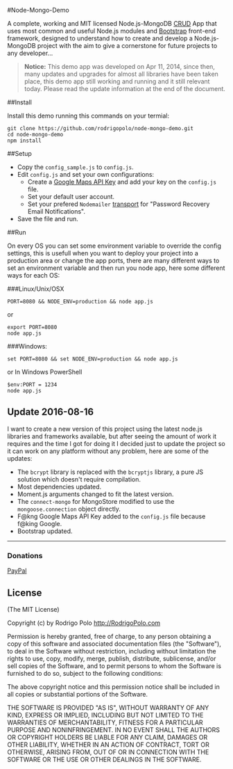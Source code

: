 #Node-Mongo-Demo

A complete, working and MIT licensed Node.js-MongoDB [CRUD](http://en.wikipedia.org/wiki/Create,_read,_update_and_delete) App that uses most common and useful Node.js modules and [Bootstrap](http://getbootstrap.com/) front-end framework, designed to understand how to create and develop a Node.js-MongoDB project with the aim to give a cornerstone for future projects to any developer...

>**Notice:** This demo app was developed on Apr 11, 2014, since then, many updates and upgrades for almost all libraries have been taken place, this demo app still working and running and it still relevant today. Please read the update information at the end of the document.

##Install

Install this demo running this commands on your termial:

```
git clone https://github.com/rodrigopolo/node-mongo-demo.git
cd node-mongo-demo
npm install
```

##Setup


* Copy the `config_sample.js` to `config.js`.
* Edit `config.js` and set your own configurations:
  * Create a [Google Maps API Key](https://developers.google.com/maps/documentation/javascript/get-api-key) and add your key on the `config.js` file.
  * Set your default user account.
  * Set your prefered `Nodemailer` [transport](http://www.nodemailer.com/docs/transports) for "Password Recovery Email Notifications".
* Save the file and run.


##Run

On every OS you can set some environment variable to override the config settings, this is usefull when you want to deploy your project into a production area or change the app ports, there are many different ways to set an environment variable and then run you node app, here some different ways for each OS: 


###Linux/Unix/OSX

```
PORT=8080 && NODE_ENV=production && node app.js
```

or

```
export PORT=8080
node app.js
```

###Windows:

```
set PORT=8080 && set NODE_ENV=production && node app.js
```

or In Windows PowerShell

```
$env:PORT = 1234
node app.js
```

## Update 2016-08-16
I want to create a new version of this project using the latest node.js libraries and frameworks available, but after seeing the amount of work it requires and the time I got for doing it I decided just to update the project so it can work on any platform without any problem, here are some of the updates:
* The `bcrypt` library is replaced with the `bcryptjs` library, a pure JS solution which doesn't require compilation.
* Most dependencies updated.
* Moment.js arguments changed to fit the latest version.
* The `connect-mongo` for MongoStore modified to use the `mongoose.connection` object directly.
* F@kng Google Maps API Key added to the `config.js` file because f@king Google.
* Bootstrap updated.

-------

### Donations
[PayPal](http://paypal.me/rodrigopolo)

## License

(The MIT License)

Copyright (c) by Rodrigo Polo http://RodrigoPolo.com

Permission is hereby granted, free of charge, to any person obtaining a copy
of this software and associated documentation files (the "Software"), to deal
in the Software without restriction, including without limitation the rights
to use, copy, modify, merge, publish, distribute, sublicense, and/or sell
copies of the Software, and to permit persons to whom the Software is
furnished to do so, subject to the following conditions:

The above copyright notice and this permission notice shall be included in
all copies or substantial portions of the Software.

THE SOFTWARE IS PROVIDED "AS IS", WITHOUT WARRANTY OF ANY KIND, EXPRESS OR
IMPLIED, INCLUDING BUT NOT LIMITED TO THE WARRANTIES OF MERCHANTABILITY,
FITNESS FOR A PARTICULAR PURPOSE AND NONINFRINGEMENT. IN NO EVENT SHALL THE
AUTHORS OR COPYRIGHT HOLDERS BE LIABLE FOR ANY CLAIM, DAMAGES OR OTHER
LIABILITY, WHETHER IN AN ACTION OF CONTRACT, TORT OR OTHERWISE, ARISING FROM,
OUT OF OR IN CONNECTION WITH THE SOFTWARE OR THE USE OR OTHER DEALINGS IN
THE SOFTWARE.